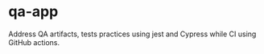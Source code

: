 # qa-app
Address QA artifacts, tests practices using jest and Cypress while CI using GitHub actions.
